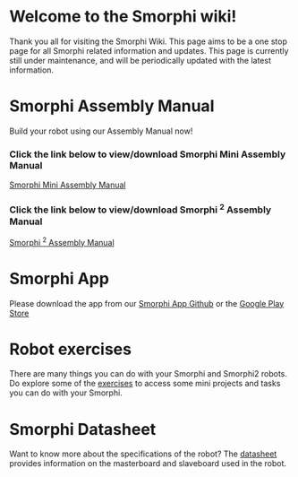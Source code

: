 # Welcome to the Smorphi wiki!

Thank you all for visiting the Smorphi Wiki. This page aims to be a one stop page for all Smorphi related information and updates. This page is currently still under maintenance, and will be periodically updated with the latest information. 

# Smorphi Assembly Manual
Build your robot using our Assembly Manual now!

### Click the link below to view/download Smorphi Mini Assembly Manual

[Smorphi Mini Assembly Manual](https://github.com/WefaaRobotics/Smorphi/blob/main/Smorphi%20Assembly%20Manual/2022_11_07_Assembly_manual_smorphi_mini.pdf)

### Click the link below to view/download Smorphi <sup>2</sup> Assembly Manual
[Smorphi <sup>2</sup> Assembly Manual](https://github.com/WefaaRobotics/Smorphi/blob/main/Smorphi%20Assembly%20Manual/2022_11_07_Assembly_manual_smorphi_2.pdf)

# Smorphi App

Please download the app from our [Smorphi App Github](https://github.com/WefaaRobotics/Smorphi-App-Android/tree/main/SimpleBluetoothTerminal-final/app/release) or the [Google Play Store](https://play.google.com/store/apps/details?id=de.kai_morich.smorphi_app)

# Robot exercises

There are many things you can do with your Smorphi and Smorphi2 robots. Do explore some of the [exercises](https://github.com/WefaaRobotics/Smorphi/wiki/Robot-Exercises) to access some mini projects and tasks you can do with your Smorphi.

#  Smorphi Datasheet
Want to know more about the specifications of the robot? The [datasheet](https://github.com/WefaaRobotics/Smorphi/wiki/Smorphi-Datasheet) provides information on the masterboard and slaveboard used in the robot.

